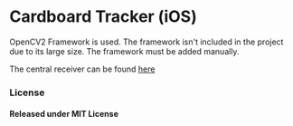 # Cardboard Tracker (iOS)

OpenCV2 Framework is used. The framework isn't included in the project due to its large size.
The framework must be added manually.

The central receiver can be found [here](https://github.com/vidursatija/HandRecognition-Mac)

### License
#### Released under MIT License

